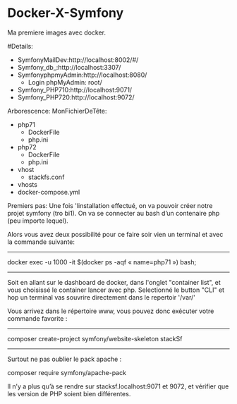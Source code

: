 # Docker-X-Symfony

Ma premiere images avec docker.

#Details:
- SymfonyMailDev:http://localhost:8002/#/
- Symfony_db_:http://localhost:3307/
- SymfonyphpmyAdmin:http://localhost:8080/
  - Login phpMyAdmin: root/
- Symfony_PHP710:http://localhost:9071/
- Symfony_PHP720:http://localhost:9072/



Arborescence:
MonFichierDeTête:
- php71
  - DockerFile
  - php.ini
- php72
  - DockerFile
  - php.ini
- vhost
  - stackfs.conf
- vhosts
- docker-compose.yml


Premiers pas:
Une fois 'linstallation effectué, on va pouvoir créer notre projet symfony (tro bi1).
On va se connecter au bash d’un contenaire php (peu importe lequel).

Alors vous avez deux possibilité pour ce faire soir vien un terminal et avec la commande suivante:

***
docker exec -u 1000 -it $(docker ps -aqf « name=php71 ») bash;
***

Soit en allant sur le dashboard de docker, dans l'onglet "container list", et vous choisissé le container lancer avec php.
Selectionné le button "CLI" et hop un terminal vas souvrire directement dans le repertoir '/var/'

Vous arrivez dans le répertoire www, vous pouvez donc exécuter votre commande favorite :

***
composer create-project symfony/website-skeleton stackSf
***

Surtout ne pas oublier le pack apache :

composer require symfony/apache-pack

Il n’y a plus qu’à se rendre sur stacksf.localhost:9071 et 9072, et vérifier que les version de PHP soient bien différentes.
